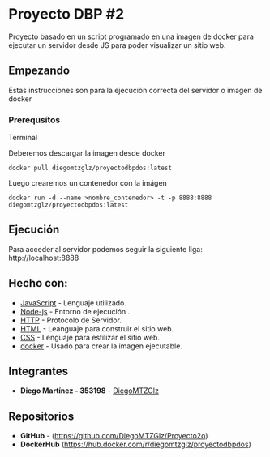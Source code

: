 # Proyecto DBP #2

Proyecto basado en un script programado en una imagen de docker para ejecutar un servidor desde JS para poder visualizar un sitio web.

## Empezando

Éstas instrucciones son para la ejecución correcta del servidor o imagen de docker

### Prerequsítos

Terminal

Deberemos descargar la imagen desde docker
```
docker pull diegomtzglz/proyectodbpdos:latest
```
Luego crearemos un contenedor con la imágen
```
docker run -d --name >nombre_contenedor> -t -p 8888:8888 diegomtzglz/proyectodbpdos:latest
```
## Ejecución
Para acceder al servidor podemos seguir la siguiente liga: http://localhost:8888

## Hecho con:

* [JavaScript](https://www.javascript.com/) - Lenguaje utilizado.
* [Node-js](https://nodejs.org/es) - Entorno de ejecución .
* [HTTP](https://httpwg.org/specs/) - Protocolo de Servidor.
* [HTML](https://www.w3docs.com/learn-html.html) - Leanguaje para construir el sitio web.
* [CSS](https://www.w3docs.com/learn-css.html) - Lenguaje para estilizar el sitio web.
* [docker](https://www.docker.com/) - Usado para crear la imagen ejecutable.

## Integrantes

* **Diego Martínez - 353198** - [DiegoMTZGlz](https://github.com/DiegoMTZGlz)

## Repositorios

* **GitHub** - (https://github.com/DiegoMTZGlz/Proyecto2o)
* **DockerHub** (https://hub.docker.com/r/diegomtzglz/proyectodbpdos)
